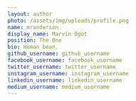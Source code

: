 ```yaml
---
layout: author
photo: /assets/img/uploads/profile.png
name: mranderson
display_name: Marvin Ogot
position: The One
bio: Human bean.
github_username: github_username
facebook_username: facebook_username
twitter_username: twitter_username
instagram_username: instagram_username
linkedin_username: linkedin_username
medium_username: medium_username
---
```



